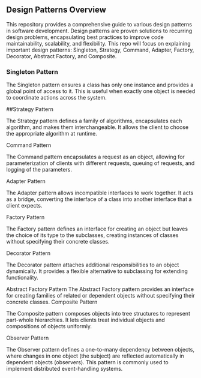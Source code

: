 <h2>Design Patterns Overview</h2>

This repository provides a comprehensive guide to various design patterns in software development. Design patterns are proven solutions to recurring design problems, encapsulating best practices to improve code maintainability, scalability, and flexibility. This repo will focus on explaining important design patterns: Singleton, Strategy, Command, Adapter, Factory, Decorator, Abstract Factory, and Composite.

### Singleton Pattern

The Singleton pattern ensures a class has only one instance and provides a global point of access to it. This is useful when exactly one object is needed to coordinate actions across the system.
<br>

##Strategy Pattern

The Strategy pattern defines a family of algorithms, encapsulates each algorithm, and makes them interchangeable. It allows the client to choose the appropriate algorithm at runtime.

</h3>Command Pattern</h3>

The Command pattern encapsulates a request as an object, allowing for parameterization of clients with different requests, queuing of requests, and logging of the parameters.
 
</h2>Adapter Pattern</h2>

The Adapter pattern allows incompatible interfaces to work together. It acts as a bridge, converting the interface of a class into another interface that a client expects.

</h2>Factory Pattern</h2>

The Factory pattern defines an interface for creating an object but leaves the choice of its type to the subclasses, creating instances of classes without specifying their concrete classes.

</h2>Decorator Pattern</h2>

The Decorator pattern attaches additional responsibilities to an object dynamically. It provides a flexible alternative to subclassing for extending functionality.

</h2>Abstract Factory Pattern</h2>
The Abstract Factory pattern provides an interface for creating families of related or dependent objects without specifying their concrete classes.

</h2>Composite Pattern</h2>

The Composite pattern composes objects into tree structures to represent part-whole hierarchies. It lets clients treat individual objects and compositions of objects uniformly.

</h2>Observer Pattern</h2>

The Observer pattern defines a one-to-many dependency between objects, where changes in one object (the subject) are reflected automatically in dependent objects (observers). This pattern is commonly used to implement distributed event-handling systems.
